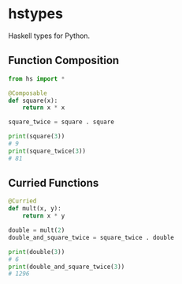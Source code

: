 hstypes
=======

Haskell types for Python.

## Function Composition

```python
from hs import *

@Composable
def square(x):
    return x * x

square_twice = square . square

print(square(3))
# 9
print(square_twice(3))
# 81
```

## Curried Functions

```python
@Curried
def mult(x, y):
    return x * y

double = mult(2)
double_and_square_twice = square_twice . double

print(double(3))
# 6
print(double_and_square_twice(3))
# 1296
```
